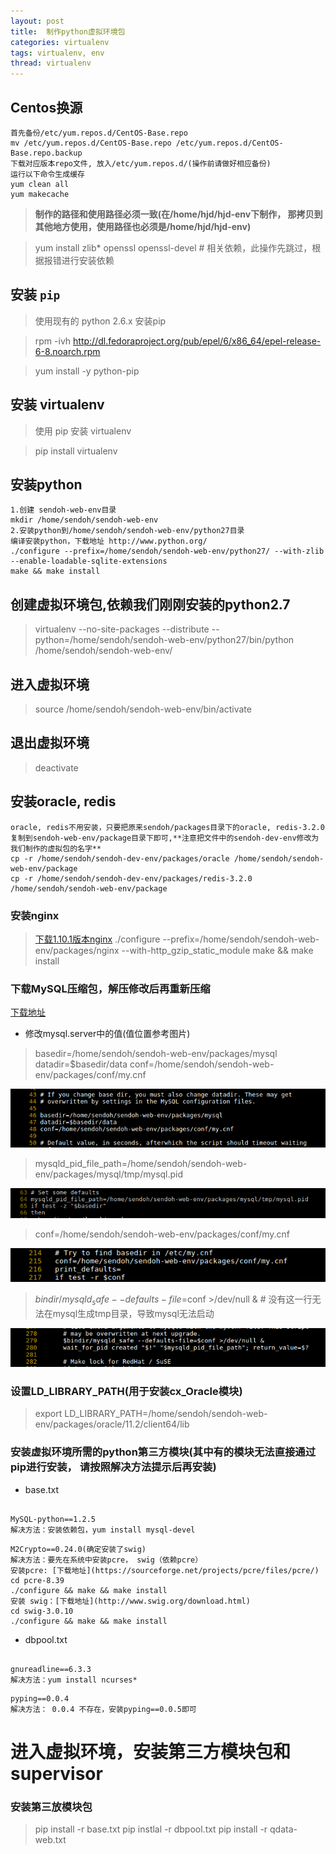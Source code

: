 ```yaml
---
layout: post
title:  制作python虚拟环境包
categories: virtualenv
tags: virtualenv, env
thread: virtualenv
---
```

## Centos换源
```
首先备份/etc/yum.repos.d/CentOS-Base.repo
mv /etc/yum.repos.d/CentOS-Base.repo /etc/yum.repos.d/CentOS-Base.repo.backup
下载对应版本repo文件, 放入/etc/yum.repos.d/(操作前请做好相应备份)
运行以下命令生成缓存
yum clean all
yum makecache
```
> **制作的路径和使用路径必须一致(在/home/hjd/hjd-env下制作， 那拷贝到其他地方使用，使用路径也必须是/home/hjd/hjd-env)**

> yum install zlib* openssl openssl-devel # 相关依赖，此操作先跳过，根据报错进行安装依赖

## 安装 `pip`

> 使用现有的 python 2.6.x 安装pip

> rpm -ivh http://dl.fedoraproject.org/pub/epel/6/x86_64/epel-release-6-8.noarch.rpm

> yum install -y python-pip

## 安装 virtualenv

> 使用 pip 安装 virtualenv

> pip install virtualenv

## 安装python
~~~
1.创建 sendoh-web-env目录
mkdir /home/sendoh/sendoh-web-env
2.安装python到/home/sendoh/sendoh-web-env/python27目录
编译安装python，下载地址 http://www.python.org/
./configure --prefix=/home/sendoh/sendoh-web-env/python27/ --with-zlib --enable-loadable-sqlite-extensions
make && make install
~~~
## 创建虚拟环境包,依赖我们刚刚安装的python2.7

> virtualenv --no-site-packages --distribute --python=/home/sendoh/sendoh-web-env/python27/bin/python /home/sendoh/sendoh-web-env/

## 进入虚拟环境

> source /home/sendoh/sendoh-web-env/bin/activate

## 退出虚拟环境

> deactivate

## 安装oracle, redis

~~~
oracle, redis不用安装，只要把原来sendoh/packages目录下的oracle, redis-3.2.0复制到sendoh-web-env/package目录下即可,**注意把文件中的sendoh-dev-env修改为我们制作的虚拟包的名字**
cp -r /home/sendoh/sendoh-dev-env/packages/oracle /home/sendoh/sendoh-web-env/package
cp -r /home/sendoh/sendoh-dev-env/packages/redis-3.2.0 /home/sendoh/sendoh-web-env/package

~~~


### 安装nginx

> [下载1.10.1版本nginx](http://nginx.org/download/)
> ./configure --prefix=/home/sendoh/sendoh-web-env/packages/nginx --with-http_gzip_static_module
> make && make install

### 下载MySQL压缩包，解压修改后再重新压缩

[下载地址](http://101.96.10.60/ftp.ntu.edu.tw/MySQL/Downloads/MySQL-5.7/mysql-5.7.15-linux-glibc2.5-x86_64.tar.gz)

* 修改mysql.server中的值(值位置参考图片)

> basedir=/home/sendoh/sendoh-web-env/packages/mysql
> datadir=$basedir/data
> conf=/home/sendoh/sendoh-web-env/packages/conf/my.cnf

![](/static/images/mysql/basedir.png)

> mysqld_pid_file_path=/home/sendoh/sendoh-web-env/packages/mysql/tmp/mysql.pid

![](/static/images/mysql/pid-file.png)

> conf=/home/sendoh/sendoh-web-env/packages/conf/my.cnf

![](/static/images/mysql/conf.png)

> $bindir/mysqld_safe --defaults-file=$conf >/dev/null &  # 没有这一行无法在mysql生成tmp目录，导致mysql无法启动

![](/static/images/mysql/mysqld-safe.png)

### 设置LD_LIBRARY_PATH(用于安装cx_Oracle模块)

> export LD_LIBRARY_PATH=/home/sendoh/sendoh-web-env/packages/oracle/11.2/client64/lib


### 安装虚拟环境所需的python第三方模块(其中有的模块无法直接通过pip进行安装， 请按照解决方法提示后再安装)

* base.txt

~~~

MySQL-python==1.2.5
解决方法：安装依赖包，yum install mysql-devel

~~~

~~~
M2Crypto==0.24.0(确定安装了swig)
解决方法：要先在系统中安装pcre， swig（依赖pcre）
安装pcre: [下载地址](https://sourceforge.net/projects/pcre/files/pcre/)
cd pcre-8.39
./configure && make && make install
安装 swig：[下载地址](http://www.swig.org/download.html)
cd swig-3.0.10
./configure && make && make install

~~~

* dbpool.txt

~~~

gnureadline==6.3.3
解决方法：yum install ncurses*

~~~

~~~
pyping==0.0.4
解决方法： 0.0.4 不存在，安装pyping==0.0.5即可
~~~

# 进入虚拟环境，安装第三方模块包和supervisor


### 安装第三放模块包
> pip install -r base.txt
> pip instlal -r dbpool.txt
> pip install -r qdata-web.txt
